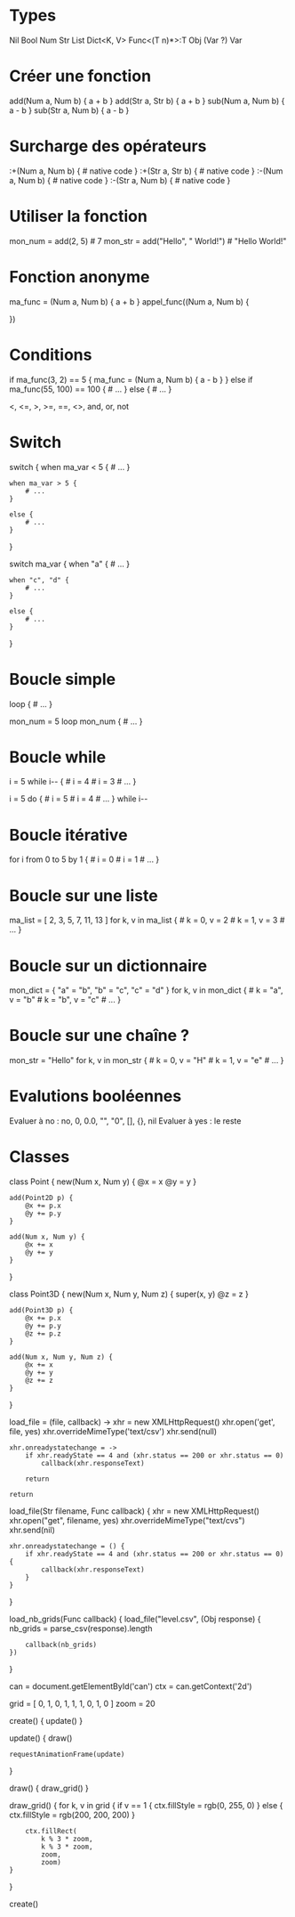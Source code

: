 # Types
Nil
Bool
Num
Str
List<T>
Dict<K, V>
Func<(T n)*>:T
Obj (Var ?)
Var

# Créer une fonction
add(Num a, Num b) { a + b }
add(Str a, Str b) { a + b }
sub(Num a, Num b) { a - b }
sub(Str a, Num b) { a - b }

# Surcharge des opérateurs
:+(Num a, Num b) { # native code }
:+(Str a, Str b) { # native code }
:-(Num a, Num b) { # native code }
:-(Str a, Num b) { # native code }

# Utiliser la fonction
mon_num = add(2, 5) # 7
mon_str = add("Hello", " World!") # "Hello World!"

# Fonction anonyme
ma_func = (Num a, Num b) { a + b }
appel_func((Num a, Num b) {

})

# Conditions
if ma_func(3, 2) == 5 {
    ma_func = (Num a, Num b) { a - b }
} else if ma_func(55, 100) == 100 {
    # ...
} else {
    # ...
}

<, <=, >, >=, ==, <>, and, or, not

# Switch
switch {
    when ma_var < 5 {
        # ...
    }

    when ma_var > 5 {
        # ...
    }

    else {
        # ...
    }
}

switch ma_var {
    when "a" {
        # ...
    }

    when "c", "d" {
        # ...
    }

    else {
        # ...
    }
}

# Boucle simple
loop {
    # ...
}

mon_num = 5
loop mon_num {
    # ...
}

# Boucle while
i = 5
while i-- {
    # i = 4
    # i = 3
    # ...
}

i = 5
do {
    # i = 5
    # i = 4
    # ...
} while i--

# Boucle itérative
for i from 0 to 5 by 1 {
    # i = 0
    # i = 1
    # ...
}

# Boucle sur une liste
ma_list = [ 2, 3, 5, 7, 11, 13 ]
for k, v in ma_list {
    # k = 0, v = 2
    # k = 1, v = 3
    # ...
}

# Boucle sur un dictionnaire
mon_dict = { "a" = "b", "b" = "c", "c" = "d" }
for k, v in mon_dict {
    # k = "a", v = "b"
    # k = "b", v = "c"
    # ...
}

# Boucle sur une chaîne ?
mon_str = "Hello"
for k, v in mon_str {
    # k = 0, v = "H"
    # k = 1, v = "e"
    # ...
}

# Evalutions booléennes
Evaluer à no  : no, 0, 0.0, "", "0", [],  {}, nil
Evaluer à yes : le reste

# Classes
class Point {
    new(Num x, Num y) {
        @x = x
        @y = y
    }

    add(Point2D p) {
        @x += p.x
        @y += p.y
    }

    add(Num x, Num y) {
        @x += x
        @y += y
    }
}

class Point3D {
    new(Num x, Num y, Num z) {
        super(x, y)
        @z = z
    }

    add(Point3D p) {
        @x += p.x
        @y += p.y
        @z += p.z
    }

    add(Num x, Num y, Num z) {
        @x += x
        @y += y
        @z += z
    }
}

load_file = (file, callback) ->
    xhr = new XMLHttpRequest()
    xhr.open('get', file, yes)
    xhr.overrideMimeType('text/csv')
    xhr.send(null)

    xhr.onreadystatechange = ->
        if xhr.readyState == 4 and (xhr.status == 200 or xhr.status == 0)
            callback(xhr.responseText)

        return

    return

load_file(Str filename, Func callback) {
    xhr = new XMLHttpRequest()
    xhr.open("get", filename, yes)
    xhr.overrideMimeType("text/cvs")
    xhr.send(nil)

    xhr.onreadystatechange = () {
        if xhr.readyState == 4 and (xhr.status == 200 or xhr.status == 0) {
            callback(xhr.responseText)
        }
    }
}

load_nb_grids(Func callback) {
    load_file("level.csv", (Obj response) {
        nb_grids = parse_csv(response).length

        callback(nb_grids)
    })
}




can = document.getElementById('can')
ctx = can.getContext('2d')

grid = [ 0, 1, 0, 1, 1, 1, 0, 1, 0 ]
zoom = 20

create() {
    update()
}

update() {
    draw()

    requestAnimationFrame(update)
}

draw() {
    draw_grid()
}

draw_grid() {
    for k, v in grid {
        if v == 1 {
            ctx.fillStyle = rgb(0, 255, 0)
        } else {
            ctx.fillStyle = rgb(200, 200, 200)
        }

        ctx.fillRect(
            k % 3 * zoom,
            k % 3 * zoom,
            zoom,
            zoom)
    }
}

create()

